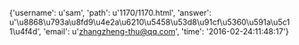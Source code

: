 {'username': u'sam', 'path': u'1170/1170.html', 'answer': u'\u8868\u793a\u8fd9\u4e2a\u6210\u5458\u53d8\u91cf\u5360\u591a\u5c11\u4f4d', 'email': u'zhangzheng-thu@qq.com', 'time': '2016-02-24:11:48:17'}